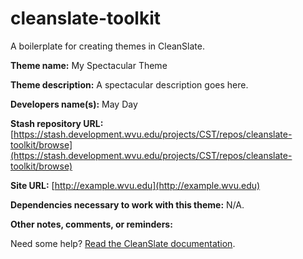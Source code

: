 cleanslate-toolkit
==================

A boilerplate for creating themes in CleanSlate.

**Theme name:** My Spectacular Theme

**Theme description:** A spectacular description goes here.

**Developers name(s):** May Day

**Stash repository URL:** [https://stash.development.wvu.edu/projects/CST/repos/cleanslate-toolkit/browse](https://stash.development.wvu.edu/projects/CST/repos/cleanslate-toolkit/browse)

**Site URL:** [http://example.wvu.edu](http://example.wvu.edu)

**Dependencies necessary to work with this theme:** N/A.

**Other notes, comments, or reminders:**

Need some help? [Read the CleanSlate documentation](https://github.com/wvuweb/cleanslate-toolkit/wiki).